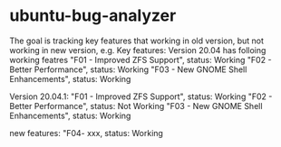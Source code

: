 # ubuntu-bug-analyzer

The goal is tracking key features that working in old version, but not working in new version, 
e.g. 
Key features: 
Version 20.04 has folloing working featres
"F01 - Improved ZFS Support", status: Working
"F02 - Better Performance", status: Working
"F03 - New GNOME Shell Enhancements", status: Working

Version 20.04.1: 
"F01 - Improved ZFS Support", status: Working
"F02 - Better Performance", status: Not Working
"F03 - New GNOME Shell Enhancements", status: Working

new features: 
"F04- xxx, status: Working